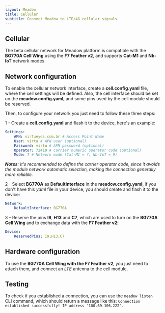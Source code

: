 ```yaml
---
layout: Meadow
title: Cellular
subtitle: Connect Meadow to LTE/4G cellular signals
---
```


##  Cellular

The beta cellular network for Meadow platform is compatible with the **BG770A Cell Wing** using the **F7 Feather v2**, and supports **Cat-M1** and **Nb-IoT** network modes.

## Network configuration

To enable the cellular network interface, create a **cell.config.yaml** file, where the cell settings will be defined. Also, the cell interface should be set on the **meadow.config.yaml**, and some pins used by the cell module should be reserved.

Then, to configure your network you just need to follow these three steps:

1 - Create a **cell.config.yaml** and flash it to the device, here's an example:

```yaml
Settings:
    APN: virtueyes.com.br # Access Point Name
    User: virtu # APN user (optional)
    Password: virtu # APN password (optional)
    Operator: 72410 # Carrier numeric operator code (optional)
    Mode: 7 # Network mode (Cat-M1 = 7, Nb-IoT = 9)
```

***Notes**: It's recommended to define the carrier operator code, since it avoids the module network automatic selection, making the connection generally more reliable.*

2 - Select **BG770A** as **DefaultInterface** in the **meadow.config.yaml**, if you don't have this *yaml* file in your device, you should create and flash it to the device:

```yaml
Network:
    DefaultInterface: BG770A
```

3 - Reserve the pins **I9**, **H13** and **C7**, which are used to turn on the **BG770A Cell Wing** and to exchange data with the **F7 Feather v2**:

```yaml
Device:
    ReservedPins: I9;H13;C7
```

## Hardware configuration

To use the **BG770A Cell Wing with the F7 Feather v2**, you just need to attach them, and connect an *LTE* antenna to the cell module.

## Testing

To check if you established a connection, you can use the `meadow listen` CLI command, which should return a message like this:
`Connection established successfully! IP address '100.69.106.222'.`
